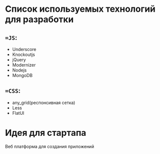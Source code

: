 Список используемых технологий для разработки
=====

`=JS`:
---
- Underscore
- Knockoutjs
- jQuery
- Modernizer
- Nodejs
- MongoDB

`=CSS`:
---
- any_grid(респонсивная сетка)
- Less
- FlatUI

Идея для стартапа
===

Веб платформа для создания приложений